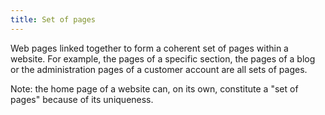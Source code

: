 ```yaml
---
title: Set of pages
---
```


Web pages linked together to form a coherent set of pages within a website. For example, the pages of a specific section, the pages of a blog or the administration pages of a customer account are all sets of pages.

Note: the home page of a website can, on its own, constitute a "set of pages" because of its uniqueness.
